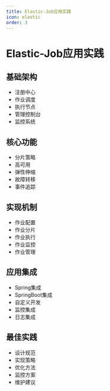 ```yaml
---
title: Elastic-Job应用实践
icon: elastic
order: 3
---
```


# Elastic-Job应用实践

## 基础架构
- 注册中心
- 作业调度
- 执行节点
- 管理控制台
- 监控系统

## 核心功能
- 分片策略
- 高可用
- 弹性伸缩
- 故障转移
- 事件追踪

## 实现机制
- 作业配置
- 作业分片
- 作业执行
- 作业监控
- 作业管理

## 应用集成
- Spring集成
- SpringBoot集成
- 自定义开发
- 监控集成
- 日志集成

## 最佳实践
- 设计规范
- 实现策略
- 优化方法
- 监控方案
- 维护建议
